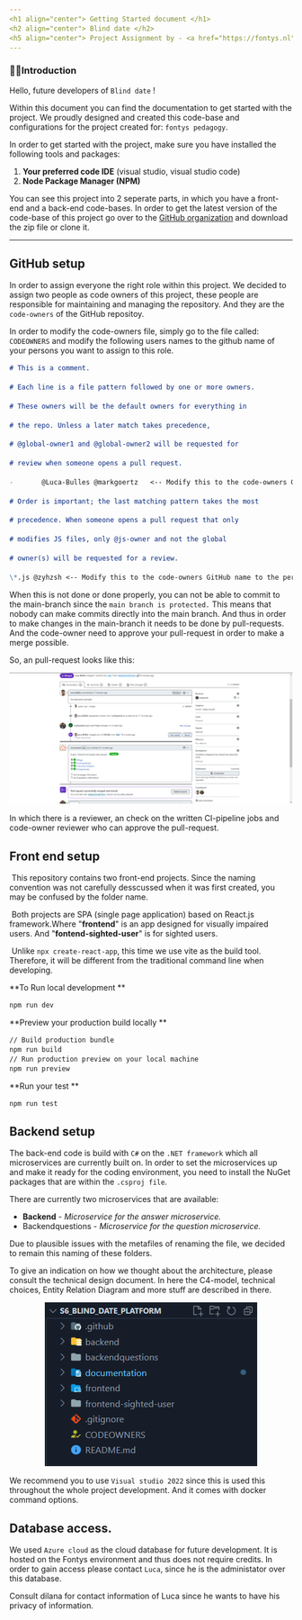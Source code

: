 ```yaml
---
<h1 align="center"> Getting Started document </h1>
<h2 align="center"> Blind date </h2>
<h5 align="center"> Project Assignment by - <a href="https://fontys.nl">Fontys Pedagogy</a></h5>
---
```


### 👋🏽Introduction

Hello, future developers of `Blind date` !

Within this document you can find the documentation to get started with the project. We proudly designed and created this code-base and configurations for the project created for: `fontys pedagogy`.

In order to get started with the project, make sure you have installed the following tools and packages:

1. **Your preferred code IDE** (visual studio, visual studio code)
2. **Node Package Manager (NPM)**

You can see this project into 2 seperate parts, in which you have a front-end and a back-end code-bases. In order to get the latest version of the code-base of this project go over to the <a href="https://github.com/BlindDate-Org/S6_Blind_Date_Platform">GitHub organization</a> and download the zip file or clone it.

---

## GitHub setup

In order to assign everyone the right role within this project. We decided to assign two people as code owners of this project, these people are responsible for maintaining and managing the repository. And they are the `code-owners` of the GitHub repositoy.

In order to modify the code-owners file, simply go to the file called: `CODEOWNERS` and modify the following users names to the github name of your persons you want to assign to this role.

```md
# This is a comment.

# Each line is a file pattern followed by one or more owners.

# These owners will be the default owners for everything in

# the repo. Unless a later match takes precedence,

# @global-owner1 and @global-owner2 will be requested for

# review when someone opens a pull request.

-       @Luca-Bulles @markgoertz   <-- Modify this to the code-owners GitHub name.

# Order is important; the last matching pattern takes the most

# precedence. When someone opens a pull request that only

# modifies JS files, only @js-owner and not the global

# owner(s) will be requested for a review.

\*.js @zyhzsh <-- Modify this to the code-owners GitHub name to the person with in this case the most experience on javascript language files.
```

When this is not done or done properly, you can not be able to commit to the main-branch since the `main branch is protected.` This means that nobody can make commits directly into the main branch. And thus in order to make changes in the main-branch it needs to be done by pull-requests. And the code-owner need to approve your pull-request in order to make a merge possible.

So, an pull-request looks like this:

<div align=center>
    <img src="..\documentation\assets\pull-request.png"/>
</div>

In which there is a reviewer, an check on the written CI-pipeline jobs and code-owner reviewer who can approve the pull-request.

## Front end setup

​ This repository contains two front-end projects. Since the naming convention was not carefully desscussed when it was first created, you may be confused by the folder name.

​ Both projects are SPA (single page application) based on React.js framework.Where "**frontend**" is an app designed for visually impaired users. And "**fontend-sighted-user**" is for sighted users.

​ Unlike `npx create-react-app`, this time we use vite as the build tool. Therefore, it will be different from the traditional command line when developing.

**To Run local development **

```bash
npm run dev
```

**Preview your production build locally **

```bash
// Build production bundle
npm run build
// Run production preview on your local machine
npm run preview
```

**Run your test **

```bash
npm run test
```

## Backend setup

The back-end code is build with `C#` on the `.NET framework` which all microservices are currently built on. In order to set the microservices up and make it ready for the coding environment, you need to install the NuGet packages that are within the `.csproj file`.

There are currently two microservices that are available:

- **Backend** - _Microservice for the answer microservice._
- Backendquestions - _Microservice for the question microservice._

Due to plausible issues with the metafiles of renaming the file, we decided to remain this naming of these folders.

To give an indication on how we thought about the architecture, please consult the technical design document. In here the C4-model, technical choices, Entity Relation Diagram and more stuff are described in there.

<div align=center>
    <img src="..\documentation\assets\Project-structure.png"/>
</div>

We recommend you to use `Visual studio 2022` since this is used this throughout the whole project development. And it comes with docker command options.

## Database access.

We used `Azure cloud` as the cloud database for future development. It is hosted on the Fontys environment and thus does not require credits. In order to gain access please contact `Luca`, since he is the administator over this database.

Consult dilana for contact information of Luca since he wants to have his privacy of information.
